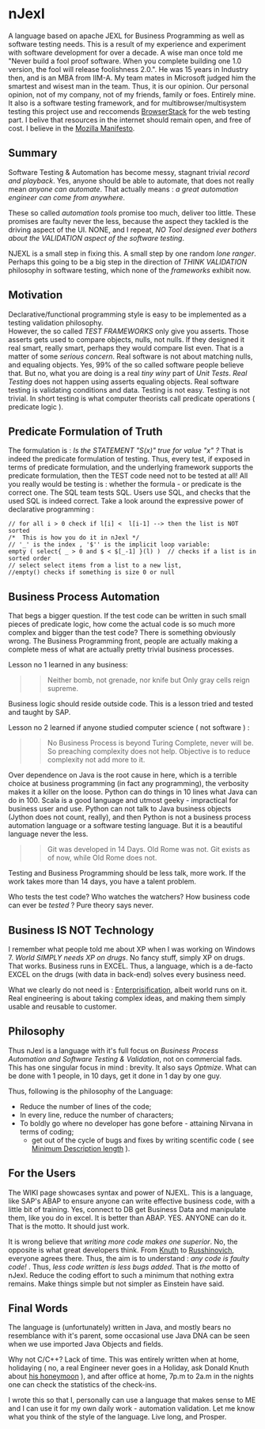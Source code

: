 # nJexl

A  language based on apache JEXL for Business Programming as well as software testing needs.
This is a result of my experience and experiment with software development for over a decade.
A wise man once told me  "Never build a fool proof software. When you complete building one 1.0 version, 
the fool will release foolishness 2.0.". He was 15 years in Industry then, and is an MBA from IIM-A.
My team mates in Microsoft judged him the smartest and wisest man in the team. Thus, it is our opinion.
Our personal opinion, not of my company, not of my friends, family or foes. Entirely mine.
It also is a software testing framework, and for multibrowser/multisystem testing
this project use and reccomends [BrowserStack](www.browserstack.com/) for the web testing part.
I belive that resources in the internet should remain open, and free of cost.
I believe in the [Mozilla Manifesto](https://www.mozilla.org/en-US/about/manifesto/).

## Summary

Software Testing & Automation has become messy, stagnant  trivial *record and playback*.
Yes, anyone should be able to automate, that does not really mean *anyone can automate*.
That actually means : *a great automation engineer can come from anywhere*. 

These so called *automation tools* promise too much, deliver too little. 
These promises are faulty never the less, because the aspect they tackled is the driving aspect of the UI. 
NONE, and I repeat, *NO Tool designed ever bothers about the VALIDATION aspect of the software testing*.

NJEXL is a small step in fixing this. A small step by one random *lone ranger*.
Perhaps this going to be a big step in the direction of *THINK VALIDATION* philosophy in software testing,
which none of the *frameworks*  exhibit now.

## Motivation

Declarative/functional programming style is easy to be implemented as a testing validation philosophy.  
However, the so called *TEST FRAMEWORKS* only give you asserts. 
Those asserts gets used to compare objects, nulls, not nulls. If they designed it real smart, really smart, perhaps 
they would compare list even. That is a matter of some *serious concern*. 
Real software is not about matching nulls, and equaling objects. Yes, 99% of the so called software people believe that.
But no, what you are doing is a real *tiny winy* part of *Unit Tests*.
*Real Testing* does not happen using asserts equaling objects.
Real software testing is validating conditions and data. Testing is not easy. Testing is not trivial.
In short testing is what computer theorists call predicate operations ( predicate logic ).

## Predicate Formulation of Truth

The formulation is : *Is the STATEMENT "S(x)" true for value "x" ?*
That is indeed the predicate formulation of testing.
Thus, every test, if exposed in terms of predicate formulation, and the underlying framework supports 
the predicate formulation, then the TEST code need not to be tested at all!
All you really would be testing is : whether the formula - or predicate is the correct one.
The SQL team tests SQL. Users use SQL, and checks that the used SQL is indeed correct.
Take a look around the expressive power of declarative programming : 


    // for all i > 0 check if l[i] <  l[i-1] --> then the list is NOT sorted
    /*  This is how you do it in nJexl */
    // '_' is the index , '$'' is the implicit loop variable: 
    empty ( select{ _ > 0 and $ < $[_-1] }(l) )  // checks if a list is in sorted order    
    // select select items from a list to a new list, 
    //empty() checks if something is size 0 or null  


## Business Process Automation

That begs a bigger question. If the test code can be written in such small pieces of predicate logic,
how come the actual code is so much more complex and bigger than the test code? 
There is something obviously wrong. The Business Programming front, people are actually making a complete mess of what are actually pretty trivial business processes. 

Lesson no 1 learned in any business:  

>>  Neither bomb, not grenade, nor knife but Only gray cells reign supreme.

Business logic should reside outside code. This is a lesson tried and tested and taught by SAP.

Lesson no 2 learned if anyone studied computer science ( not software ) :

>> No Business Process is beyond Turing Complete, never will be. So preaching complexity does not help. 
   Objective is to reduce complexity not add more to it.



Over dependence on Java is the root cause in here, which is a terrible choice at business programming (in fact any programming), 
the verbosity makes it a killer on the loose. Python can do things in 10 lines what Java can do in 100. Scala is a good language and utmost geeky - impractical for business user and use. Python can not talk to Java business objects (Jython does not count, really), 
and then Python is not a business process automation language or a software testing language.
But it is a beautiful language never the less.  


>> Git was developed in 14 Days. Old Rome was not. Git exists as of now, while Old Rome does not.


Testing and Business Programming should be less talk, more work. 
If the work takes more than 14 days, you have a talent problem.

Who tests the test code? Who watches the watchers? 
How business code can ever be *tested* ? Pure theory says never. 


## Business IS NOT Technology

I remember what people told me about XP when I was working on Windows 7. 
*World SIMPLY needs XP on drugs*. No fancy stuff, simply XP on drugs. That works.
Business runs in EXCEL. 
Thus, a language, which is a de-facto EXCEL on the drugs (with data in back-end) solves every business need. 

What we clearly do not need is  : [Enterprisification](http://projects.haykranen.nl/java/), albeit world runs on it.
Real engineering is about taking complex ideas, and making them simply usable and reusable to customer.

## Philosophy

Thus nJexl is a language with it's full focus on *Business Process Automation and Software Testing & Validation*,
not on commercial fads. This has one singular focus in mind : brevity. It also says *Optmize*.
What can be done with 1 people, in 10 days, get it done in 1 day by one guy.

Thus, following is the philosophy of the Language:

* Reduce the number of lines of the code;
* In every line, reduce the number of characters; 
* To boldly go where no developer has gone before - attaining Nirvana in terms of coding;
    - get out of the cycle of bugs and fixes by writing scentific code ( see  [Minimum Description length](http://en.wikipedia.org/wiki/Minimum_description_length) ).


## For the Users

The WIKI page showcases syntax and power of NJEXL. 
This is a language, like SAP's ABAP to ensure anyone can write effective business code, with a little bit of training. 
Yes, connect to DB get Business Data and manipulate them, like you do in excel. It is better than ABAP.
YES. ANYONE can do it. That is the motto. It should just work. 

It is wrong believe that *writing more code makes one superior*. 
No, the opposite is what great developers think. From [Knuth](http://en.wikipedia.org/wiki/Donald_Knuth) 
to [Russhinovich](http://en.wikipedia.org/wiki/Mark_Russinovich), everyone agrees there.
Thus, the aim is to understand : *any code is faulty code!* . 
Thus, *less code written is less bugs added*.
That is *the* motto of nJexl. Reduce the coding effort to such a minimum that nothing extra remains.
Make things simple but not simpler as Einstein have said.


## Final Words 

The language is (unfortunately) written in Java, and mostly bears no resemblance with it's parent, 
some occasional use Java DNA can be seen when we use imported Java Objects and fields. 

Why not C/C++? Lack of time. This was entirely written
when at home, holidaying ( no, a real Engineer never goes in a Holiday, 
ask Donald Knuth about [his honeymoon](http://www-cs-faculty.stanford.edu/~uno/cl.html) ), 
and after office at home, 7p.m to 2a.m in the nights one can check the statistics of the check-ins.

I wrote this so that I, personally can use a language that makes sense to ME 
and I can use it for my own daily work - automation validation. 
Let me know what you think of the style of the language. 
Live long, and Prosper.

